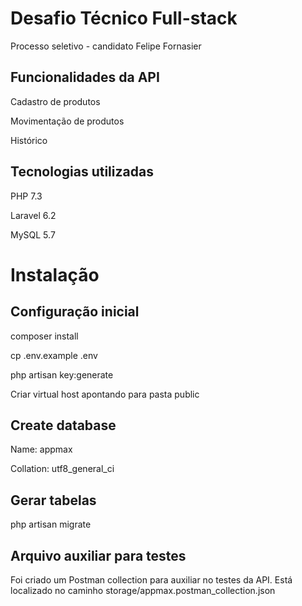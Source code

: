 # Desafio Técnico Full-stack

Processo seletivo - candidato Felipe Fornasier

## Funcionalidades da API

Cadastro de produtos

Movimentação de produtos

Histórico

## Tecnologias utilizadas

PHP 7.3

Laravel 6.2

MySQL 5.7

# Instalação

## Configuração inicial

composer install

cp .env.example .env

php artisan key:generate

Criar virtual host apontando para pasta public

## Create database

Name: appmax

Collation: utf8_general_ci

## Gerar tabelas

php artisan migrate

## Arquivo auxiliar para testes

Foi criado um Postman collection para auxiliar no testes da API. Está localizado no caminho storage/appmax.postman_collection.json 